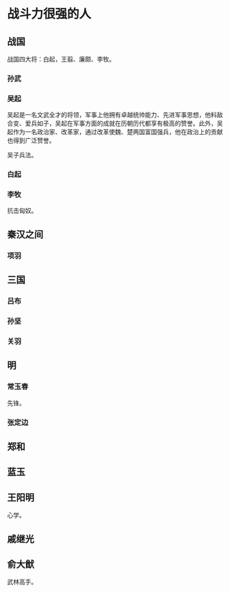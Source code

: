 # 战斗力很强的人
## 战国
战国四大将：白起，王翦、廉颇、李牧。

### 孙武

### 吴起
吴起是一名文武全才的将领，军事上他拥有卓越统帅能力、先进军事思想，他料敌合变、爱兵如子，吴起在军事方面的成就在历朝历代都享有极高的赞誉。此外，吴起作为一名政治家、改革家，通过改革使魏、楚两国富国强兵，他在政治上的贡献也得到广泛赞誉。

吴子兵法。 

### 白起

### 李牧
抗击匈奴。

## 秦汉之间
### 项羽

## 三国
### 吕布

### 孙坚

### 关羽

## 明
### 常玉春
先锋。

### 张定边

## 郑和

## 蓝玉

## 王阳明
心学。

## 戚继光

## 俞大猷
武林高手。